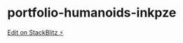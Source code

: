# portfolio-humanoids-inkpze

[Edit on StackBlitz ⚡️](https://stackblitz.com/edit/portfolio-humanoids-inkpze)